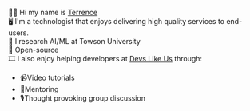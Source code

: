 👋🏾 Hi my name is [Terrence](https://twitter.com/TPUGH_) \
🖥️ I'm a technologist that enjoys delivering high quality services to end-users. \
🤖 I research AI/ML at Towson University \
💖 Open-source \
🎞️ I also enjoy helping developers at [Devs Like Us](https://devslike.us) through:
  - 📹Video tutorials 
  - 🤝Mentoring 
  - 🎙️Thought provoking group discussion 
